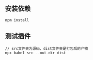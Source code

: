 ## 安装依赖
```angular2html
npm install
```
## 测试插件
```angular2html
// src文件夹为源码，dist文件夹是打包后的产物
npx babel src --out-dir dist
```
